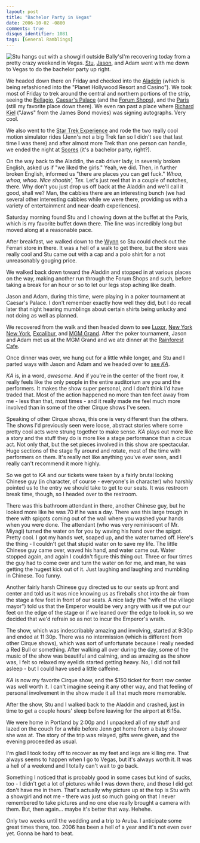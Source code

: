 ```yaml
---
layout: post
title: "Bachelor Party in Vegas"
date: 2006-10-02 -0800
comments: true
disqus_identifier: 1081
tags: [General Ramblings]
---
```

![Stu hangs out with a showgirl outside
Bally's](https://hyqi8g.dm2304.livefilestore.com/y2pVcH_Kleca0qM0otYih9Da218mzfnU7Z4phw8pMnh6pPL4PxOR_nnzpUG0RiyGvGGK4cU1S3M90AUOGUOrde_PGqk4A8lVnBaAT5YWqZg36A/20061002showgirl.jpg?psid=1)I'm
recovering today from a pretty crazy weekend in Vegas.
[Stu](http://www.stuartthompson.net),
[Jason](http://www.meyercentral.com/), and Adam went with me down to
Vegas to do the bachelor party up right.
 
 We headed down there on Friday and checked into the
[Aladdin](http://www.aladdincasino.com/) (which is being refashioned
into the "Planet Hollywood Resort and Casino"). We took most of Friday
to trek around the central and northern portions of the strip, seeing
the [Bellagio](http://www.bellagio.com/), [Caesar's
Palace](http://www.harrahs.com/casinos/caesars-palace/hotel-casino/property-home.shtml)
(and the [Forum
Shops](http://www.harrahs.com/casinos/caesars-palace/casino-misc/the-forum-shops-detail.html)),
and the
[Paris](https://www.harrahs.com/casinos/paris-las-vegas/hotel-casino/property-home.shtml)
(still my favorite place down there). We even ran past a place where
[Richard Kiel](http://us.imdb.com/name/nm0001423/) ("Jaws" from the
James Bond movies) was signing autographs. Very cool.
 
 We also went to the [Star Trek Experience](http://startrekexp.com/) and
rode the two really cool motion simulator rides (Jenn's not a big Trek
fan so I didn't see that last time I was there) and after almost more
Trek than one person can handle, we ended the night at
[Scores](http://www.scoreslasvegas.com) (it's a bachelor party,
right?).
 
 On the way back to the Aladdin, the cab driver lady, in severely broken
English, asked us if "we liked the girls." Yeah, we did. Then, in
further broken English, informed us "there are places you can get fuck."
*Whoa, whoa, whoa. Nice shootin', Tex.* Let's just reel that in a couple
of notches, there. Why don't you just drop us off back at the Aladdin
and we'll call it good, shall we? Man, the cabbies there are an
interesting bunch (we had several other interesting cabbies while we
were there, providing us with a variety of entertainment and near-death
experiences).
 
 Saturday morning found Stu and I chowing down at the buffet at the
Paris, which is my favorite buffet down there. The line was incredibly
long but moved along at a reasonable pace.
 
 After breakfast, we walked down to the
[Wynn](http://www.wynnlasvegas.com/) so Stu could check out the Ferrari
store in there. It was a hell of a walk to get there, but the store was
really cool and Stu came out with a cap and a polo shirt for a not
unreasonably gouging price.
 
 We walked back down toward the Aladdin and stopped in at various places
on the way, making another run through the Forum Shops and such, before
taking a break for an hour or so to let our legs stop aching like
death.
 
 Jason and Adam, during this time, were playing in a poker tournament at
Caesar's Palace. I don't remember exactly how well they did, but I do
recall later that night hearing mumblings about certain shirts being
unlucky and not doing as well as planned.
 
 We recovered from the walk and then headed down to see
[Luxor](http://www.luxor.com/), [New York New
York](http://www.nynyhotelcasino.com),
[Excalibur](http://www.excalibur.com/), and [MGM
Grand](http://www.mgmgrand.com/). After the poker tournament, Jason and
Adam met us at the MGM Grand and we ate dinner at the [Rainforest
Cafe](http://www.mgmgrand.com/dining/rainforest-cafe.aspx).
 
 Once dinner was over, we hung out for a little while longer, and Stu
and I parted ways with Jason and Adam and we headed over to [see
*KA*](/archive/2006/09/22/going-to-k%c3%80-at-mgm-grand.aspx).
 
 *KA* is, in a word, *awesome*. And if you're in the center of the front
row, it really feels like the only people in the entire auditorium are
you and the performers. It makes the show super personal, and I don't
think I'd have traded that. Most of the action happened no more than ten
feet away from me - less than that, most times - and it really made me
feel much more involved than in some of the other Cirque shows I've
seen.
 
 Speaking of other Cirque shows, this one is very different than the
others. The shows I'd previously seen were loose, abstract stories where
some pretty cool acts were strung together to make sense. *KA* plays out
more like a story and the stuff they do is more like a stage performance
than a circus act. Not only that, but the set pieces involved in this
show are spectacular. Huge sections of the stage fly around and rotate,
most of the time with performers on them. It's really not like anything
you've ever seen, and I really can't recommend it more highly.
 
 So we got to *KA* and our tickets were taken by a fairly brutal looking
Chinese guy (in character, of course - everyone's in character) who
harshly pointed us to the entry we should take to get to our seats. It
was restroom break time, though, so I headed over to the restroom.
 
 There was this bathroom attendant in there, another Chinese guy, but he
looked more like he was 70 if he was a day. There was this large trough
in there with spigots coming out of the wall where you washed your hands
when you were done. The attendant (who was very reminiscent of Mr.
Miyagi) turned the water on for you by waving his hand over the spigot.
Pretty cool. I got my hands wet, soaped up, and the water turned off.
Here's the thing - I couldn't get that stupid water on to save my life.
The little Chinese guy came over, waved his hand, and water came out.
Water stopped again, and again I couldn't figure this thing out. Three
or four times the guy had to come over and turn the water on for me, and
man, he was getting the hugest kick out of it. Just laughing and
laughing and mumbling in Chinese. Too funny.
 
 Another fairly harsh Chinese guy directed us to our seats up front and
center and told us it was nice knowing us as fireballs shot into the air
from the stage a few feet in front of our seats. A nice lady (the "wife
of the village mayor") told us that the Emperor would be very angry with
us if we put our feet on the edge of the stage or if we leaned over the
edge to look in, so we decided that we'd refrain so as not to incur the
Emperor's wrath.
 
 The show, which was indescribably amazing and involving, started at
9:30p and ended at 11:30p. There was no intermission (which is different
from other Cirque shows), which was sort of unfortunate because I really
needed a Red Bull or something. After walking all over during the day,
some of the music of the show was beautiful and calming, and as amazing
as the show was, I felt so relaxed my eyelids started getting heavy. No,
I did not fall asleep - but I could have used a little caffeine.
 
 *KA* is now my favorite Cirque show, and the \$150 ticket for front row
center was well worth it. I can't imagine seeing it any other way, and
that feeling of personal involvement in the show made it all that much
more memorable.
 
 After the show, Stu and I walked back to the Aladdin and crashed, just
in time to get a couple hours' sleep before leaving for the airport at
6:15a.
 
 We were home in Portland by 2:00p and I unpacked all of my stuff and
lazed on the couch for a while before Jenn got home from a baby shower
she was at. The story of the trip was relayed, gifts were given, and the
evening proceeded as usual.
 
 I'm glad I took today off to recover as my feet and legs are killing
me. That always seems to happen when I go to Vegas, but it's always
worth it. It was a hell of a weekend and I totally can't wait to go
back.
 
 Something I noticed that is probably good in some cases but kind of
sucks, too - I didn't get a lot of pictures while I was down there, and
those I did get don't have me in them. That's actually why picture up at
the top is Stu with a showgirl and not me - there was just so much going
on that I never remembered to take pictures and no one else really
brought a camera with them. But, then again... maybe it's better that
way. Hehehe.
 
 Only two weeks until the wedding and a trip to Aruba. I anticipate some
great times there, too. 2006 has been a hell of a year and it's not even
over yet. Gonna be hard to beat.
